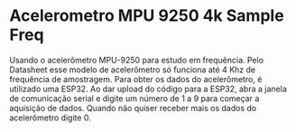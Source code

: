 # Acelerometro MPU 9250 4k Sample Freq
 
Usando o acelerômetro MPU-9250 para estudo em frequência.
Pelo Datasheet esse modelo de acelerômetro só funciona até 4 Khz de frequência de amostragem.
Para obter os dados do acelerômetro, é utilizado uma ESP32.
Ao dar upload do código para a ESP32, abra a janela de comunicação serial e digite um número de 1 a 9 para começar a aquisição de dados. Quando não quiser receber mais os dados do acelerômetro digite 0.




